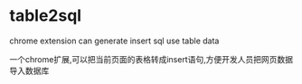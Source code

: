 # table2sql
chrome extension can generate insert sql use table data


一个chrome扩展,可以把当前页面的表格转成insert语句,方便开发人员把网页数据导入数据库
